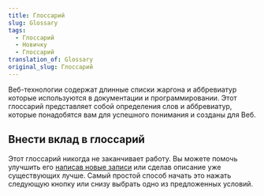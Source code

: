 ```yaml
---
title: Глоссарий
slug: Glossary
tags:
  - Глоссарий
  - Новичку
  - Глоссарий
translation_of: Glossary
original_slug: Глоссарий
---
```


Веб-технологии содержат длинные списки жаргона и аббревиатур которые используются в документации и программировании. Этот глоссарий представляет собой определения слов и аббревиатур, которые понадобятся вам для успешного понимания и созданы для Веб.

## Внести вклад в глоссарий

Этот глоссарий никогда не заканчивает работу. Вы можете помочь улучшить его [написав новые записи](/ru/docs/MDN/Contribute/Howto/Write_a_new_entry_in_the_Glossary) или сделав описание уже существующих лучше. Самый простой способ начать это нажать следующую кнопку или снизу выбрать одно из предложенных условий.
